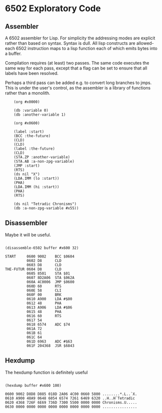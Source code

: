 # 6502 Exploratory Code

## Assembler

A 6502 assembler for Lisp. For simplicity the addressing modes are explicit rather than based on syntax. Syntax is dull. All lisp constructs are allowed- each 6502 instruction maps to a lisp function each of which emits bytes into a buffer.

Compilation requires (at least) two passes. The same code executes the same way for each pass, except that a flag can be set to ensure that all labels have been resolved. 

Perhaps a third pass can be added e.g. to convert long branches to jmps. This is under the user's control, as the assembler is a library of functions rather than a monolith.

~~~~
    (org #x0000)

    (db :variable 0)
    (db :another-variable 1)

    (org #x0600)
    
    (label :start)
    (BCC :the-future)
    (CLD)
    (CLD)
    (label :the-future)
    (CLD)
    (STA.ZP :another-variable)
    (STA.AB :a-non-zpg-variable)
    (JMP :start)
    (RTS)
    (ds nil "X")
    (LDA.IMM (lo :start))
    (PHA)
    (LDA.IMM (hi :start))
    (PHA)
    (RTS)
    
    (ds nil "Tetradic Chronisms")
    (db :a-non-zpg-variable #x55))
~~~~

## Disassembler

Maybe it will be useful.

~~~~

(disassemble-6502 buffer #x600 32)

START     0600 9002    BCC $0604
          0602 D8      CLD
          0603 D8      CLD
THE-FUTUR 0604 D8      CLD
          0605 8501    STA $01
          0607 8D2A06  STA $062A
          060A 4C0006  JMP $0600
          060D 60      RTS
          060E 58      CLI
          060F 00      BRK
          0610 A900    LDA #$00
          0612 48      PHA
          0613 A906    LDA #$06
          0615 48      PHA
          0616 60      RTS
          0617 54
          0618 6574    ADC $74
          061A 72
          061B 61
          061C 64
          061D 6963    ADC #$63
          061F 204368  JSR $6843
~~~~

## Hexdump

The hexdump function is definitely useful

~~~~

(hexdump buffer #x600 100)

0600 9002 D8D8 D885 018D 2A06 4C00 0660 5800 ........*.L..`X.
0610 A900 48A9 0648 6054 6574 7261 6469 6320 ..H..H`Tetradic 
0620 4368 726F 6E69 736D 7300 5500 0000 0000 Chronisms.U.....
0630 0000 0000 0000 0000 0000 0000 0000 0000 ................
~~~~
